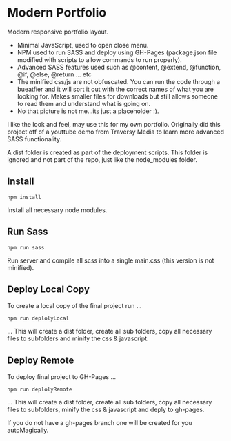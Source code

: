 # Modern Portfolio

Modern responsive portfolio layout.

- Minimal JavaScript, used to open close menu.
- NPM used to run SASS and deploy using GH-Pages (package.json file modified with scripts to allow commands to run properly).
- Advanced SASS features used such as @content, @extend, @function, @if, @else, @return ... etc
- The minified css/js are not obfuscated. You can run the code through a bueatfier and it will sort it out with the correct names of what you are looking for. Makes smaller files for downloads but still allows someone to read them and understand what is going on.
- No that picture is not me...its just a placeholder :).

I like the look and feel, may use this for my own portfolio. Originally did this project off of a youttube demo from Traversy Media to learn more advanced SASS functionality.

A dist folder is created as part of the deployment scripts. This folder is ignored and not part of the repo, just like the node_modules folder.

## Install

`npm install`

Install all necessary node modules.

## Run Sass

`npm run sass`

Run server and compile all scss into a single main.css (this version is not minified).

## Deploy Local Copy

To create a local copy of the final project run ...

`npm run deplolyLocal`

... This will create a dist folder, create all sub folders, copy all necessary files to subfolders and minify the css & javascript.

## Deploy Remote

To deploy final project to GH-Pages ...

`npm run deplolyRemote`

... This will create a dist folder, create all sub folders, copy all necessary files to subfolders, minify the css & javascript and deply to gh-pages.

If you do not have a gh-pages branch one will be created for you autoMagically.
